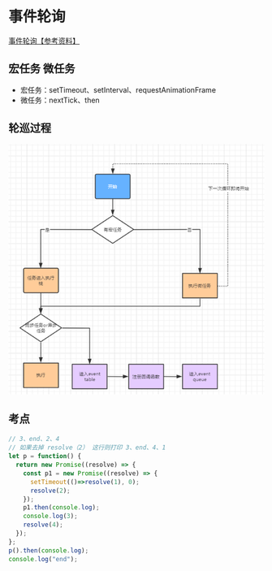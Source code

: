 <!--
 * @Author: 鱼小柔
 * @Date: 2020-11-15 17:33:52
 * @LastEditors: your name
 * @LastEditTime: 2021-06-06 12:35:31
 * @Description: file content
-->

# 事件轮询

[事件轮询【参考资料】]('https://www.cnblogs.com/dong-xu/p/7000163.html)

## 宏任务 微任务

- 宏任务：setTimeout、setInterval、requestAnimationFrame
- 微任务：nextTick、then

## 轮巡过程

![事件轮询](./static/event-loop.png)

## 考点

```js
// 3、end、2、4
// 如果去掉 resolve（2） 这行则打印 3、end、4、1
let p = function() {
  return new Promise((resolve) => {
    const p1 = new Promise((resolve) => {
      setTimeout(()=>resolve(1), 0);
      resolve(2);
    });
    p1.then(console.log);
    console.log(3);
    resolve(4);
  });
};
p().then(console.log);
console.log("end");
```
